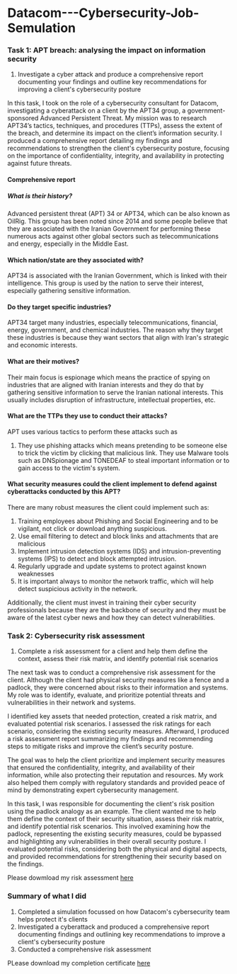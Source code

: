 # Datacom---Cybersecurity-Job-Semulation

### Task 1: APT breach: analysing the impact on information security
1. Investigate a cyber attack and produce a comprehensive report documenting your findings and outline key recommendations for improving a client's cybersecurity posture

In this task, I took on the role of a cybersecurity consultant for Datacom, investigating a cyberattack on a client by the APT34 group, a government-sponsored Advanced Persistent Threat. My mission was to research APT34’s tactics, techniques, and procedures (TTPs), assess the extent of the breach, and determine its impact on the client’s information security. I produced a comprehensive report detailing my findings and recommendations to strengthen the client's cybersecurity posture, focusing on the importance of confidentiality, integrity, and availability in protecting against future threats.

#### Comprehensive report 
##### What is their history?

Advanced persistent threat (APT) 34 or APT34, which can be also known as OilRig. This group has been noted since 2014 and some people believe that they are associated with the Iranian Government for performing these numerous acts against other global sectors such as telecommunications and energy, especially in the Middle East. 

#### Which nation/state are they associated with?

APT34 is associated with the Iranian Government, which is linked with their intelligence. This group is used by the nation to serve their interest, especially gathering sensitive information. 

#### Do they target specific industries?

APT34 target many industries, especially telecommunications, financial, energy, government, and chemical industries. The reason why they target these industries is because they want sectors that align with Iran's strategic and economic interests. 

#### What are their motives?

Their main focus is espionage which means the practice of spying on industries that are aligned with Iranian interests and they do that by gathering sensitive information to serve the Iranian national interests. This usually includes disruption of infrastructure, intellectual properties, etc. 

#### What are the TTPs they use to conduct their attacks?

APT uses various tactics to perform these attacks such as 

1. They use phishing attacks which means pretending to be someone else to trick the victim by clicking that malicious link. 
They use Malware tools such as DNSpionage and TONEDEAF to steal important information or to gain access to the victim's system. 

#### What security measures could the client implement to defend against cyberattacks conducted by this APT?

There are many robust measures the client could implement such as:

1. Training employees about Phishing and Social Engineering and to be vigilant, not click or download anything suspicious.  
2. Use email filtering to detect and block links and attachments that are malicious
3. Implement intrusion detection systems (IDS) and intrusion-preventing systems (IPS) to detect and block attempted intrusion.
4. Regularly upgrade and update systems to protect against known weaknesses 
5. It is important always to monitor the network traffic, which will help detect suspicious activity in the network. 

Additionally, the client must invest in training their cyber security professionals because they are the backbone of security and they must be aware of the latest cyber news and how they can detect vulnerabilities.  

### Task 2: Cybersecurity risk assessment
1. Complete a risk assessment for a client and help them define the context, assess their risk matrix, and identify potential risk scenarios

The next task was to conduct a comprehensive risk assessment for the client. Although the client had physical security measures like a fence and a padlock, they were concerned about risks to their information and systems. My role was to identify, evaluate, and prioritize potential threats and vulnerabilities in their network and systems. 

I identified key assets that needed protection, created a risk matrix, and evaluated potential risk scenarios. I assessed the risk ratings for each scenario, considering the existing security measures. Afterward, I produced a risk assessment report summarizing my findings and recommending steps to mitigate risks and improve the client’s security posture.

The goal was to help the client prioritize and implement security measures that ensured the confidentiality, integrity, and availability of their information, while also protecting their reputation and resources. My work also helped them comply with regulatory standards and provided peace of mind by demonstrating expert cybersecurity management.

In this task, I was responsible for documenting the client's risk position using the padlock analogy as an example. The client wanted me to help them define the context of their security situation, assess their risk matrix, and identify potential risk scenarios. This involved examining how the padlock, representing the existing security measures, could be bypassed and highlighting any vulnerabilities in their overall security posture. I evaluated potential risks, considering both the physical and digital aspects, and provided recommendations for strengthening their security based on the findings.

Please dowmload my risk assessment [here](./LwandoRiskAssessment.xlsx)

### Summary of what I did
1. Completed a simulation focussed on how Datacom's cybersecurity team helps protect it's clients
2. Investigated a cyberattack and produced a comprehensive report documenting findings and outlining key recommendations to improve a client's cybersecurity posture
2. Conducted a comprehensive risk assessment

PLease download my completion certificate [here](./dartacomcertificate.pdf)
